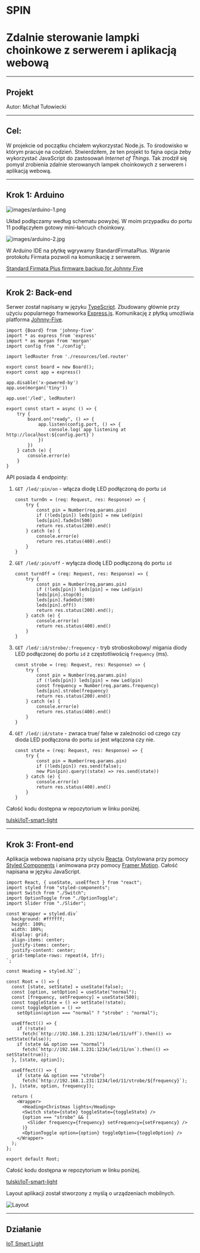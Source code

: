 # SPIN

# Zdalnie sterowanie lampki choinkowe z serwerem i aplikacją webową

---

## Projekt

Autor: Michał Tułowiecki

---

## Cel:

W projekcie od początku chciałem wykorzystać Node.js. To środowisko w którym pracuje na codzień. Stwierdziłem, że ten projekt to fajna opcja żeby wykorzystać JavaScript do zastosowań *Internet of Things*. Tak zrodził się pomysł zrobienia zdalnie sterowanych lampek choinkowych z serwerem i aplikacją webową.

---

## Krok 1: Arduino

![images/arduino-1.png](images/arduino-1.png)

Układ podłączamy według schematu powyżej. W moim przypadku do portu 11 podłączyłem gotowy mini-łańcuch choinkowy. 

![images/arduino-2.jpg](images/arduino-2.jpg)

W Arduino IDE na płytkę wgrywamy StandardFirmataPlus. Wgranie protokołu Firmata pozwoli  na komunikację z serwerem.

[Standard Firmata Plus firmware backup for Johnny Five](https://gist.github.com/cookiengineer/4f292c952209e0f74d4c18b995dac855)

---

## Krok 2: Back-end

Serwer został napisany w języku [TypeScript](https://www.typescriptlang.org/). Zbudowany głównie przy użyciu popularnego frameworka [Express.js](https://expressjs.com/). Komunikację z płytką umożliwia platforma [Johnny-Five](http://johnny-five.io/).

```tsx
import {Board} from 'johnny-five'
import * as express from 'express'
import * as morgan from 'morgan'
import config from "./config";

import ledRouter from './resources/led.router'

export const board = new Board();
export const app = express()

app.disable('x-powered-by')
app.use(morgan('tiny'))

app.use('/led', ledRouter)

export const start = async () => {
    try {
        board.on("ready", () => {
            app.listen(config.port, () => {
                console.log(`app listening at http://localhost:${config.port}`)
            })
        })
    } catch (e) {
        console.error(e)
    }
}
```

API posiada 4 endpointy: 

1. `GET /led/:pin/on` - włącza diodę LED podłączoną do portu `id`

    ```tsx
    const turnOn = (req: Request, res: Response) => {
        try {
            const pin = Number(req.params.pin)
            if (!leds[pin]) leds[pin] = new Led(pin)
            leds[pin].fadeIn(500)
            return res.status(200).end()
        } catch (e) {
            console.error(e)
            return res.status(400).end()
        }
    }
    ```

2. `GET /led/:pin/off` - wyłącza diodę LED podłączoną do portu `id`

    ```tsx
    const turnOff = (req: Request, res: Response) => {
        try {
            const pin = Number(req.params.pin)
            if (!leds[pin]) leds[pin] = new Led(pin)
            leds[pin].stop(0);
            leds[pin].fadeOut(500)
            leds[pin].off()
            return res.status(200).end();
        } catch (e) {
            console.error(e)
            return res.status(400).end()
        }
    }
    ```

3. `GET /led/:id/strobe/:frequency` - tryb stroboskobowy/ migania diody LED podłączonej do portu `id` z częstotliwością `frequency` (ms).

    ```tsx
    const strobe = (req: Request, res: Response) => {
        try {
            const pin = Number(req.params.pin)
            if (!leds[pin]) leds[pin] = new Led(pin)
            const frequency = Number(req.params.frequency)
            leds[pin].strobe(frequency)
            return res.status(200).end()
        } catch (e) {
            console.error(e)
            return res.status(400).end()
        }
    }
    ```

4. `GET /led/:id/state` - zwraca true/ false w zależności od czego czy dioda LED podłączona do portu `id` jest włączona czy nie.

    ```tsx
    const state = (req: Request, res: Response) => {
        try {
            const pin = Number(req.params.pin)
            if (!leds[pin]) res.send(false);
            new Pin(pin).query((state) => res.send(state))
        } catch (e) {
            console.error(e)
            return res.status(400).end()
        }
    }
    ```

Całość kodu dostępna w repozytorium w linku poniżej.

[tulski/IoT-smart-light](https://github.com/tulski/IoT-smart-light/tree/master/server)

---

## Krok 3: Front-end

Aplikacja webowa napisana przy użyciu [Reacta](https://pl.reactjs.org/). Ostylowana przy pomocy [Styled Components](https://styled-components.com/) i animowana przy pomocy [Framer Motion](https://www.framer.com/motion/). Całość napisana w języku JavaScript.

```tsx
import React, { useState, useEffect } from "react";
import styled from "styled-components";
import Switch from "./Switch";
import OptionToggle from "./OptionToggle";
import Slider from "./Slider";

const Wrapper = styled.div`
  background: #ffffff;
  height: 100%;
  width: 100%;
  display: grid;
  align-items: center;
  justify-items: center;
  justify-content: center;
  grid-template-rows: repeat(4, 1fr);
`;

const Heading = styled.h2``;

const Root = () => {
  const [state, setState] = useState(false);
  const [option, setOption] = useState("normal");
  const [frequency, setFrequency] = useState(500);
  const toggleState = () => setState(!state);
  const toggleOption = () =>
    setOption(option === "normal" ? "strobe" : "normal");

  useEffect(() => {
    if (!state)
      fetch(`http://192.168.1.231:1234/led/11/off`).then(() => setState(false));
    if (state && option === "normal")
      fetch(`http://192.168.1.231:1234/led/11/on`).then(() => setState(true));
  }, [state, option]);

  useEffect(() => {
    if (state && option === "strobe")
      fetch(`http://192.168.1.231:1234/led/11/strobe/${frequency}`);
  }, [state, option, frequency]);

  return (
    <Wrapper>
      <Heading>Christmas lights</Heading>
      <Switch state={state} toggleState={toggleState} />
      {option === "strobe" && (
        <Slider frequency={frequency} setFrequency={setFrequency} />
      )}
      <OptionToggle option={option} toggleOption={toggleOption} />
    </Wrapper>
  );
};

export default Root;
```

Całość kodu dostępna w repozytorium w linku poniżej.

[tulski/IoT-smart-light](https://github.com/tulski/IoT-smart-light/tree/master/app)

Layout aplikacji został stworzony z myślą o urządzeniach mobilnych. 

![Layout](images/layout.png)


---

## Działanie

[IoT Smart Light](https://www.youtube.com/watch?v=HLJViBGKbBo)
